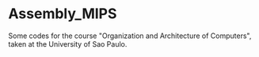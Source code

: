 # Assembly_MIPS
Some codes for the course "Organization and Architecture of Computers", taken at the University of Sao Paulo.
